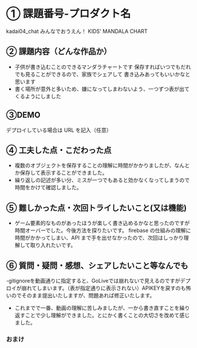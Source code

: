 # ① 課題番号-プロダクト名

kadai04_chat
みんなでおうえん！
KIDS' MANDALA CHART

## ② 課題内容（どんな作品か）

- 子供が書き込むことのできるマンダラチャートです
  保存すればいつでもだれでも見ることができるので、家族でシェアして
  書き込みあってもいいかなと思います
- 書く場所が意外と多いため、嫌になってしまわないよう、一つずつ表が出てくるようにしました

## ③DEMO

デプロイしている場合は URL を記入（任意）

## ④ 工夫した点・こだわった点

- 複数のオブジェクトを保存することの理解に時間がかかりましたが、なんとか保存して表示することができました。
- 繰り返しの記述が多い分、ミスが一つでもあると効かなくなってしまうので時間をかけて確認しました。

## ⑤ 難しかった点・次回トライしたいこと(又は機能)

- ゲーム要素的なものがあったほうが楽しく書き込めるかなと思ったのですが
  時間オーバーでした。今後方法を探りたいです。
  firebase の仕組みの理解に時間がかかってしまい、API まで手を出せなかったので、次回はしっかり理解して取り入れたいです。

## ⑥ 質問・疑問・感想、シェアしたいこと等なんでも

-gitignoreを動画通りに指定すると、GoLiveでは崩れないで見えるのですがデプロイが崩れてしまいます。（表が指定通りに表示されない）APIKEYを戻すのも怖いのでそのまま提出いたしますが、問題あれば修正いたします。

- これまでで一番、動画の理解に苦しみましたが、一から書き直すことを繰り返すことで少し理解ができました。とにかく書くことの大切さを改めて感じました。


### おまけ

<!-- キャプチャ画像を入れたい場合は以下のフォーマットを使用してみてください。その場合はキャプチャ画像用のフォルダを作成してその画像のパスを使用してみましょう。(srcフォルダなどを作ってみてもいいかもしれないです)
![alt文](画像URL)
例)
![top page](./src/capture1.png) -->
